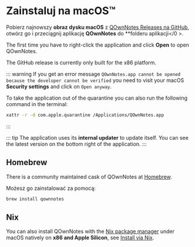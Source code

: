 # Zainstaluj na macOS™

Pobierz najnowszy **obraz dysku macOS** z [QOwnNotes Releases na GitHub](https://github.com/pbek/QOwnNotes/releases), otwórz go i przeciągnij aplikację **QOwnNotes** do \*\*folderu aplikacji</0 >.</p>

The first time you have to right-click the application and click **Open** to open QOwnNotes.

The GitHub release is currently only built for the x86 platform.

::: warning
If you get an error message `QOwnNotes.app cannot be opened because the developer cannot be verified` you need to visit your macOS **Security settings** and click on `Open anyway`.

To take the application out of the quarantine you can also run the following command in the terminal:

```bash
xattr -r -d com.apple.quarantine /Applications/QOwnNotes.app
```

:::

::: tip
The application uses its **internal updater** to update itself. You can see the latest version on the bottom right of the application.
:::

## Homebrew

There is a community maintained cask of QOwnNotes at [Homebrew](https://formulae.brew.sh/cask/qownnotes).

Możesz go zainstalować za pomocą:

```bash
brew install qownnotes
```

## Nix

You can also install QOwnNotes with the [Nix package manager](https://wiki.nixos.org/wiki/Nix_package_manager) under macOS natively on **x86 and Apple Silicon**, see [Install via Nix](./nix.md).
